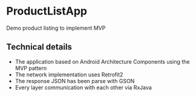 # ProductListApp

Demo product listing to implement MVP


## Technical details

* The application based on Android Architecture Components using the MVP pattern
* The network implementation uses Retrofit2
* The response JSON has been parse with GSON
* Every layer communication with each other via RxJava

